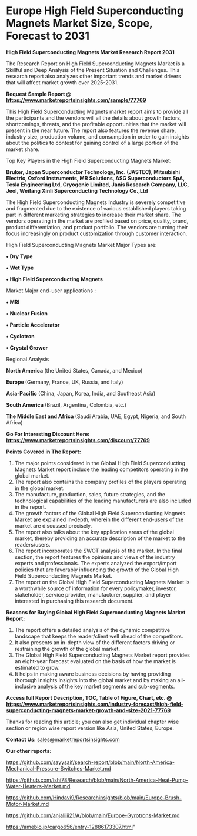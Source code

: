  # Europe High Field Superconducting Magnets Market Size, Scope, Forecast to 2031

<strong>High Field Superconducting Magnets Market Research Report 2031</strong>

The Research Report on High Field Superconducting Magnets Market is a Skillful and Deep Analysis of the Present Situation and Challenges. This research report also analyzes other important trends and market drivers that will affect market growth over 2025-2031.

<strong>Request Sample Report @ <a href=https://www.marketreportsinsights.com/sample/77769>https://www.marketreportsinsights.com/sample/77769</a></strong>

This High Field Superconducting Magnets market report aims to provide all the participants and the vendors will all the details about growth factors, shortcomings, threats, and the profitable opportunities that the market will present in the near future. The report also features the revenue share, industry size, production volume, and consumption in order to gain insights about the politics to contest for gaining control of a large portion of the market share.

Top Key Players in the High Field Superconducting Magnets Market:

<strong>Bruker, Japan Superconductor Technology, Inc. (JASTEC), Mitsubishi Electric, Oxford Instruments, MR Solutions, ASG Superconductors SpA, Tesla Engineering Ltd, Cryogenic Limited, Janis Research Company, LLC, Jeol, Weifang Xinli Superconducting Technology Co.,Ltd</strong>

The High Field Superconducting Magnets Industry is severely competitive and fragmented due to the existence of various established players taking part in different marketing strategies to increase their market share. The vendors operating in the market are profiled based on price, quality, brand, product differentiation, and product portfolio. The vendors are turning their focus increasingly on product customization through customer interaction.

High Field Superconducting Magnets Market Major Types are:

<strong>• Dry Type

• Wet Type

• High Field Superconducting Magnets</strong>

Market Major end-user applications :

<strong>• MRI

• Nuclear Fusion

• Particle Accelerator

• Cyclotron

• Crystal Grower</strong>

Regional Analysis

</u><strong><b>North America</b></strong> (the United States, Canada, and Mexico)

<strong><b>Europe </b></strong>(Germany, France, UK, Russia, and Italy)

<strong><b>Asia-Pacific</b></strong> (China, Japan, Korea, India, and Southeast Asia)

<strong><b>South America</b></strong> (Brazil, Argentina, Colombia, etc.)

<strong><b>The Middle East and Africa</b></strong> (Saudi Arabia, UAE, Egypt, Nigeria, and South Africa)

<strong>Go For Interesting Discount Here: <a href=https://www.marketreportsinsights.com/discount/77769>https://www.marketreportsinsights.com/discount/77769</a></strong>

<strong>Points Covered in The Report:</strong>
<ol>
  <li>The major points considered in the Global High Field Superconducting Magnets Market report include the leading competitors operating in the global market.</li>
  <li>The report also contains the company profiles of the players operating in the global market.</li>
  <li>The manufacture, production, sales, future strategies, and the technological capabilities of the leading manufacturers are also included in the report.</li>
  <li>The growth factors of the Global High Field Superconducting Magnets Market are explained in-depth, wherein the different end-users of the market are discussed precisely.</li>
  <li>The report also talks about the key application areas of the global market, thereby providing an accurate description of the market to the readers/users.</li>
  <li>The report incorporates the SWOT analysis of the market. In the final section, the report features the opinions and views of the industry experts and professionals. The experts analyzed the export/import policies that are favorably influencing the growth of the Global High Field Superconducting Magnets Market.</li>
  <li>The report on the Global High Field Superconducting Magnets Market is a worthwhile source of information for every policymaker, investor, stakeholder, service provider, manufacturer, supplier, and player interested in purchasing this research document.</li>
</ol>
<strong>Reasons for Buying Global High Field Superconducting Magnets Market Report:</strong>

<ol>
  <li>The report offers a detailed analysis of the dynamic competitive landscape that keeps the reader/client well ahead of the competitors.</li>
  <li>It also presents an in-depth view of the different factors driving or restraining the growth of the global market.</li>
  <li>The Global High Field Superconducting Magnets Market report provides an eight-year forecast evaluated on the basis of how the market is estimated to grow.</li>
  <li>It helps in making aware business decisions by having providing thorough insights insights into the global market and by making an all-inclusive analysis of the key market segments and sub-segments.</li>
</ol>
<strong>Access full Report Description, TOC, Table of Figure, Chart, etc. @ <a href=https://www.marketreportsinsights.com/industry-forecast/high-field-superconducting-magnets-market-growth-and-size-2021-77769>https://www.marketreportsinsights.com/industry-forecast/high-field-superconducting-magnets-market-growth-and-size-2021-77769</a></strong>


Thanks for reading this article; you can also get individual chapter wise section or region wise report version like Asia, United States, Europe.

<strong>Contact Us:</strong>
sales@marketreportsinsights.com

<strong>Our other reports:</strong>

<a href=https://github.com/sayysaif/search-report/blob/main/North-America-Mechanical-Pressure-Switches-Market.md>https://github.com/sayysaif/search-report/blob/main/North-America-Mechanical-Pressure-Switches-Market.md</a>

<a href=https://github.com/Ishi78/Research/blob/main/North-America-Heat-Pump-Water-Heaters-Market.md>https://github.com/Ishi78/Research/blob/main/North-America-Heat-Pump-Water-Heaters-Market.md</a>

<a href=https://github.com/Hindavi9/Researchinsights/blob/main/Europe-Brush-Motor-Market.md>https://github.com/Hindavi9/Researchinsights/blob/main/Europe-Brush-Motor-Market.md</a>

<a href=https://github.com/anjaliiii21/A/blob/main/Europe-Gyrotrons-Market.md>https://github.com/anjaliiii21/A/blob/main/Europe-Gyrotrons-Market.md</a>

<a href=https://ameblo.jp/cargo656/entry-12886173307.html>https://ameblo.jp/cargo656/entry-12886173307.html</a>"
